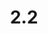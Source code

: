 ---
title: "2.2"
permalink: /publishingapidocs2-2/
course: "Publishing API documentation"
weight: 2.2
---
